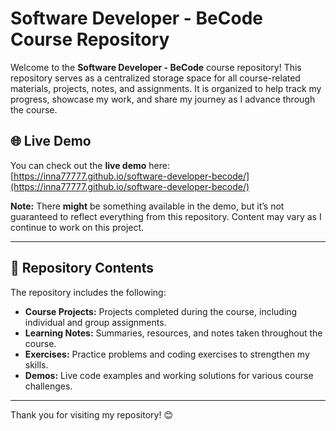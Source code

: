 # Software Developer - BeCode Course Repository

Welcome to the **Software Developer - BeCode** course repository! This repository serves as a centralized storage space for all course-related materials, projects, notes, and assignments. It is organized to help track my progress, showcase my work, and share my journey as I advance through the course.

## 🌐 Live Demo

You can check out the **live demo** here:  
[https://inna77777.github.io/software-developer-becode/](https://inna77777.github.io/software-developer-becode/)  

**Note:** There **might** be something available in the demo, but it’s not guaranteed to reflect everything from this repository. Content may vary as I continue to work on this project.

---

## 📂 Repository Contents

The repository includes the following:

- **Course Projects:** Projects completed during the course, including individual and group assignments.
- **Learning Notes:** Summaries, resources, and notes taken throughout the course.
- **Exercises:** Practice problems and coding exercises to strengthen my skills.
- **Demos:** Live code examples and working solutions for various course challenges.

---

Thank you for visiting my repository! 😊

